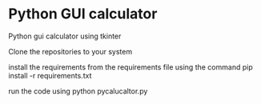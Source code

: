 # Python GUI calculator

Python gui calculator using tkinter

Clone the repositories to your system

install the requirements from the requirements file using the command pip install -r requirements.txt

run the code using python pycalucaltor.py

